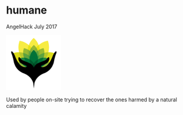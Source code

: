 # humane
AngelHack July 2017

<img src="logoMain2.png" width="150">

Used by people on-site trying to recover the ones harmed by a natural calamity
